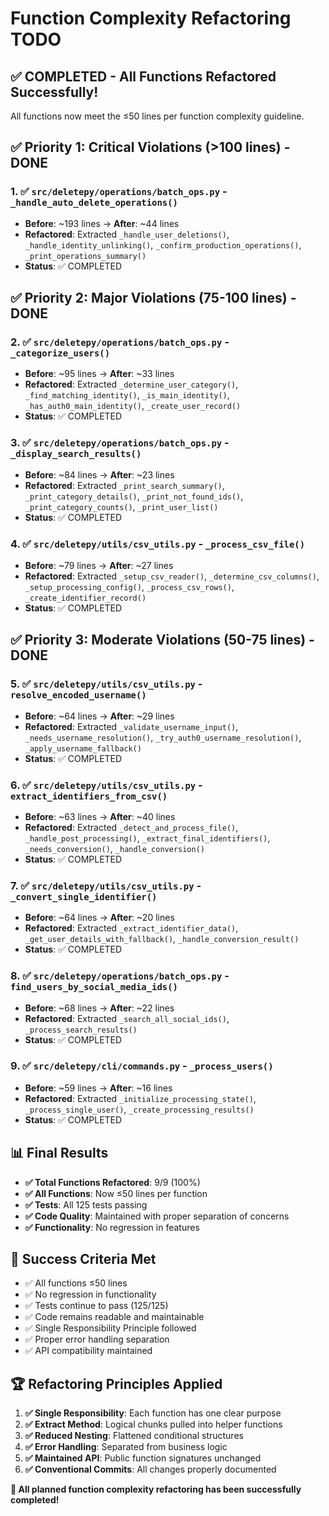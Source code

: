 # Function Complexity Refactoring TODO

## ✅ COMPLETED - All Functions Refactored Successfully!

All functions now meet the ≤50 lines per function complexity guideline.

## ✅ Priority 1: Critical Violations (>100 lines) - DONE

### 1. ✅ `src/deletepy/operations/batch_ops.py` - `_handle_auto_delete_operations()`
- **Before**: ~193 lines → **After**: ~44 lines
- **Refactored**: Extracted `_handle_user_deletions()`, `_handle_identity_unlinking()`, `_confirm_production_operations()`, `_print_operations_summary()`
- **Status**: ✅ COMPLETED

## ✅ Priority 2: Major Violations (75-100 lines) - DONE

### 2. ✅ `src/deletepy/operations/batch_ops.py` - `_categorize_users()`
- **Before**: ~95 lines → **After**: ~33 lines
- **Refactored**: Extracted `_determine_user_category()`, `_find_matching_identity()`, `_is_main_identity()`, `_has_auth0_main_identity()`, `_create_user_record()`
- **Status**: ✅ COMPLETED

### 3. ✅ `src/deletepy/operations/batch_ops.py` - `_display_search_results()`
- **Before**: ~84 lines → **After**: ~23 lines
- **Refactored**: Extracted `_print_search_summary()`, `_print_category_details()`, `_print_not_found_ids()`, `_print_category_counts()`, `_print_user_list()`
- **Status**: ✅ COMPLETED

### 4. ✅ `src/deletepy/utils/csv_utils.py` - `_process_csv_file()`
- **Before**: ~79 lines → **After**: ~27 lines
- **Refactored**: Extracted `_setup_csv_reader()`, `_determine_csv_columns()`, `_setup_processing_config()`, `_process_csv_rows()`, `_create_identifier_record()`
- **Status**: ✅ COMPLETED

## ✅ Priority 3: Moderate Violations (50-75 lines) - DONE

### 5. ✅ `src/deletepy/utils/csv_utils.py` - `resolve_encoded_username()`
- **Before**: ~64 lines → **After**: ~29 lines
- **Refactored**: Extracted `_validate_username_input()`, `_needs_username_resolution()`, `_try_auth0_username_resolution()`, `_apply_username_fallback()`
- **Status**: ✅ COMPLETED

### 6. ✅ `src/deletepy/utils/csv_utils.py` - `extract_identifiers_from_csv()`
- **Before**: ~63 lines → **After**: ~40 lines
- **Refactored**: Extracted `_detect_and_process_file()`, `_handle_post_processing()`, `_extract_final_identifiers()`, `_needs_conversion()`, `_handle_conversion()`
- **Status**: ✅ COMPLETED

### 7. ✅ `src/deletepy/utils/csv_utils.py` - `_convert_single_identifier()`
- **Before**: ~64 lines → **After**: ~20 lines
- **Refactored**: Extracted `_extract_identifier_data()`, `_get_user_details_with_fallback()`, `_handle_conversion_result()`
- **Status**: ✅ COMPLETED

### 8. ✅ `src/deletepy/operations/batch_ops.py` - `find_users_by_social_media_ids()`
- **Before**: ~68 lines → **After**: ~22 lines
- **Refactored**: Extracted `_search_all_social_ids()`, `_process_search_results()`
- **Status**: ✅ COMPLETED

### 9. ✅ `src/deletepy/cli/commands.py` - `_process_users()`
- **Before**: ~59 lines → **After**: ~16 lines
- **Refactored**: Extracted `_initialize_processing_state()`, `_process_single_user()`, `_create_processing_results()`
- **Status**: ✅ COMPLETED

## 📊 Final Results

- **✅ Total Functions Refactored**: 9/9 (100%)
- **✅ All Functions**: Now ≤50 lines per function
- **✅ Tests**: All 125 tests passing
- **✅ Code Quality**: Maintained with proper separation of concerns
- **✅ Functionality**: No regression in features

## 🎯 Success Criteria Met

- ✅ All functions ≤50 lines
- ✅ No regression in functionality
- ✅ Tests continue to pass (125/125)
- ✅ Code remains readable and maintainable
- ✅ Single Responsibility Principle followed
- ✅ Proper error handling separation
- ✅ API compatibility maintained

## 🏆 Refactoring Principles Applied

1. **✅ Single Responsibility**: Each function has one clear purpose
2. **✅ Extract Method**: Logical chunks pulled into helper functions
3. **✅ Reduced Nesting**: Flattened conditional structures
4. **✅ Error Handling**: Separated from business logic
5. **✅ Maintained API**: Public function signatures unchanged
6. **✅ Conventional Commits**: All changes properly documented

**🎉 All planned function complexity refactoring has been successfully completed!**
